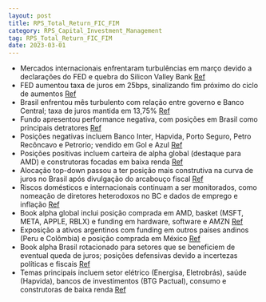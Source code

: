 ```yaml
---
layout: post
title: RPS_Total_Return_FIC_FIM
category: RPS_Capital_Investment_Management
tag: RPS_Total_Return_FIC_FIM
date: 2023-03-01
---
```


- Mercados internacionais enfrentaram turbulências em março devido a declarações do FED e quebra do Silicon Valley Bank
<a href="#" onclick="search_on_pdf('fortes de emprego e inflação, colocando novamente pressão sobre os ativos internacionais e uma nova ')">Ref</a>
- FED aumentou taxa de juros em 25bps, sinalizando fim próximo do ciclo de aumentos
<a href="#" onclick="search_on_pdf('mudasse sua postura e subisse a taxa de juros em apenas 25bps, sinalizando que o fim do clico estari')">Ref</a>
- Brasil enfrentou mês turbulento com relação entre governo e Banco Central; taxa de juros mantida em 13,75%
<a href="#" onclick="search_on_pdf('mudasse sua postura e subisse a taxa de juros em apenas 25bps, sinalizando que o fim do clico estari')">Ref</a>
- Fundo apresentou performance negativa, com posições em Brasil como principais detratores
<a href="#" onclick="search_on_pdf('uma sinalização, mesmo que frágil, de que algum freio os gastos terão e que seu crescimento será de ')">Ref</a>
- Posições negativas incluem Banco Inter, Hapvida, Porto Seguro, Petro Recôncavo e Petrorio; vendido em Gol e Azul
<a href="#" onclick="search_on_pdf('Os principais destaques negativos foram nossa posição comprada em Banco Inter, no setor de saúde (Ha')">Ref</a>
- Posições positivas incluem carteira de alpha global (destaque para AMD) e construtoras focadas em baixa renda
<a href="#" onclick="search_on_pdf('contrapartida, obtivemos uma performance positiva em nossa carteira de alpha global (destaque para n')">Ref</a>
- Alocação top-down passou a ter posição mais construtiva na curva de juros no Brasil após divulgação do arcabouço fiscal
<a href="#" onclick="search_on_pdf('Na alocação top-down, ao longo do mês passamos a ter uma posição mais construtiva com a parte longa ')">Ref</a>
- Riscos domésticos e internacionais continuam a ser monitorados, como nomeação de diretores heterodoxos no BC e dados de emprego e inflação
<a href="#" onclick="search_on_pdf('Do lado internacional, caso ocorra uma estabilização dos riscos bancários, iremos continuar atentos ')">Ref</a>
- Book alpha global inclui posição comprada em AMD, basket (MSFT, META, APPLE, RBLX) e funding em hardware, software e AMZN
<a href="#" onclick="search_on_pdf('contrapartida, obtivemos uma performance positiva em nossa carteira de alpha global (destaque para n')">Ref</a>
- Exposição a ativos argentinos com funding em outros países andinos (Peru e Colômbia) e posição comprada em México
<a href="#" onclick="search_on_pdf('em alguns ativos argentinos com funding em outros países andinos (Peru e Colômbia). E continuamos co')">Ref</a>
- Book alpha Brasil rotacionado para setores que se beneficiem de eventual queda de juros; posições defensivas devido a incertezas políticas e fiscais
<a href="#" onclick="search_on_pdf('Em nosso book alpha Brasil, temos rotacionado a carteira gradativamente para setores que se benefici')">Ref</a>
- Temas principais incluem setor elétrico (Energisa, Eletrobrás), saúde (Hapvida), bancos de investimentos (BTG Pactual), consumo e construtoras de baixa renda
<a href="#" onclick="search_on_pdf('temas da carteira são o setor elétrico (Energisa e Eletrobrás), o setor de saúde (Hapvida), bancos d')">Ref</a>
